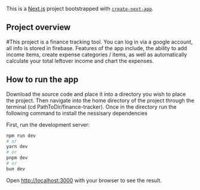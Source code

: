 This is a [Next.js](https://nextjs.org) project bootstrapped with [`create-next-app`](https://github.com/vercel/next.js/tree/canary/packages/create-next-app).

## Project overview

#This project is a finance tracking tool. 
You can log in via a google account, all info is stored in firebase.
Features of the app include, the ability to add income items, create expense categories / items,
as well as automatically calculate your total leftover income and chart the expenses.

## How to run the app

Download the source code and place it into a directory you wish to place the project. 
Then navigate into the home directory of the project through the terminal (cd PathToDir/finance-tracker).
Once in the directory run the following command to install the nessisary dependencies 

First, run the development server:

```bash
npm run dev
# or
yarn dev
# or
pnpm dev
# or
bun dev
```

Open [http://localhost:3000](http://localhost:3000) with your browser to see the result.



